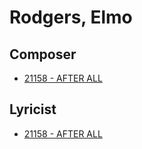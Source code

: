 # Rodgers, Elmo

## Composer

- [21158 - AFTER ALL](/hymns/21158.md)

## Lyricist

- [21158 - AFTER ALL](/hymns/21158.md)

